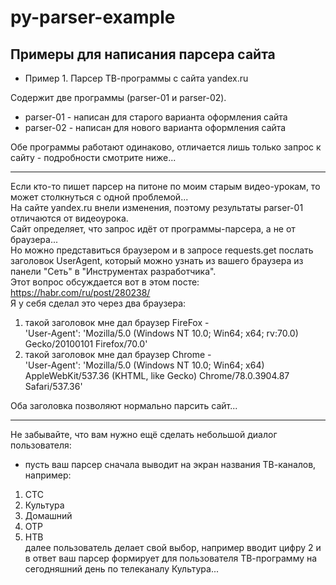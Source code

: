 # py-parser-example
## Примеры для написания парсера сайта

* Пример 1. Парсер ТВ-программы с сайта yandex.ru

Содержит две программы (parser-01 и parser-02).  
* parser-01 - написан для старого варианта оформления сайта  
* parser-02 - написан для нового варианта оформления сайта  

Обе программы работают одинаково, отличается лишь только запрос к сайту - подробности смотрите ниже...  

---

Если кто-то пишет парсер на питоне по моим старым видео-урокам, то может столкнуться с одной проблемой...  
На сайте yandex.ru внели изменения, поэтому результаты parser-01 отличаются от видеоурока.  
Сайт определяет, что запрос идёт от программы-парсера, а не от браузера...  
Но можно представиться браузером и в запросе requests.get послать заголовок UserAgent, который можно узнать из вашего браузера из панели "Сеть" в "Инструментах разработчика".  
Этот вопрос обсуждается вот в этом посте: https://habr.com/ru/post/280238/  
Я у себя сделал это через два браузера:  
1) такой заголовок мне дал браузер FireFox -  
'User-Agent': 'Mozilla/5.0 (Windows NT 10.0; Win64; x64; rv:70.0) Gecko/20100101 Firefox/70.0'  
2) такой заголовок мне дал браузер Chrome -  
'User-Agent': 'Mozilla/5.0 (Windows NT 10.0; Win64; x64) AppleWebKit/537.36 (KHTML, like Gecko) Chrome/78.0.3904.87 Safari/537.36'  
  
Оба заголовка позволяют нормально парсить сайт...

---

Не забывайте, что вам нужно ещё сделать небольшой диалог пользователя:  
- пусть ваш парсер сначала выводит на экран названия ТВ-каналов, например:
1. СТС  
2. Культура  
3. Домашний  
4. ОТР  
5. НТВ  
далее пользователь делает свой выбор, например вводит цифру 2 и в ответ ваш парсер формирует для пользователя ТВ-программу на сегодняшний день по телеканалу Культура...
